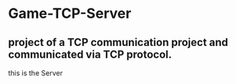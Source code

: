 # Game-TCP-Server
## project of a TCP communication project and communicated via TCP protocol.
this is the Server 
